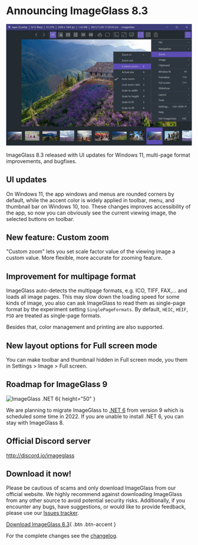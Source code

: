 # Announcing ImageGlass 8.3
![ImageGlass 8.3](https://github.com/ImageGlass/config/blob/main/screenshots/v8.3/8.3_1.jpg?raw=true)

ImageGlass 8.3 released with UI updates for Windows 11, multi-page format improvements, and bugfixes.

## UI updates
On Windows 11, the app windows and menus are rounded corners by default, while the accent color is widely applied in toolbar, menu, and thumbnail bar on Windows 10, too. These changes improves accessibility of the app, so now you can obviously see the current viewing image, the selected buttons on toolbar.


## New feature: Custom zoom
"Custom zoom" lets you set scale factor value of the viewing image a custom value. More flexible, more accurate for zooming feature.


## Improvement for multipage format
ImageGlass auto-detects the multipage formats, e.g. ICO, TIFF, FAX,... and loads all image pages. This may slow down the loading speed for some kinds of image, you also can ask ImageGlass to read them as single-page format by the experiment setting `SinglePageFormats`. By default, `HEIC`, `HEIF`, `PSD` are treated as single-page formats.

<Item key="SinglePageFormats" value="*.heic;*.heif;*.psd;" />

Besides that, color management and printing are also supported.


## New layout options for Full screen mode
You can make toolbar and thumbnail hidden in Full screen mode, you them in Settings > Image > Full screen.


## Roadmap for ImageGlass 9
![ImageGlass .NET 6](https://camo.githubusercontent.com/c66582a8272328b78111830b1a591b28833134cde390c393b6da86f9e3dd8f3e/68747470733a2f2f6b6f6e746578742e746563682f6170692f666c65782f6d65646961732f6f626a2d32323930){ height="50" }

We are planning to migrate ImageGlass to [.NET 6](https://devblogs.microsoft.com/dotnet/announcing-net-6/) from version 9 which is scheduled some time in 2022. If you are unable to install .NET 6, you can stay with ImageGlass 8.


## Official Discord server
http://discord.io/imageglass



## Download it now!
Please be cautious of scams and only download ImageGlass from our official website. We highly recommend against downloading ImageGlass from any other source to avoid potential security risks. Additionally, if you encounter any bugs, have suggestions, or would like to provide feedback, please use our [Issues tracker](https://github.com/d2phap/ImageGlass/issues).


[Download ImageGlass 8.3](https://imageglass.org/release/imageglass-8-3-11-21-33){ .btn .btn-accent }


For the complete changes see the [changelog](https://github.com/d2phap/ImageGlass/releases/tag/8.3.11.21).
